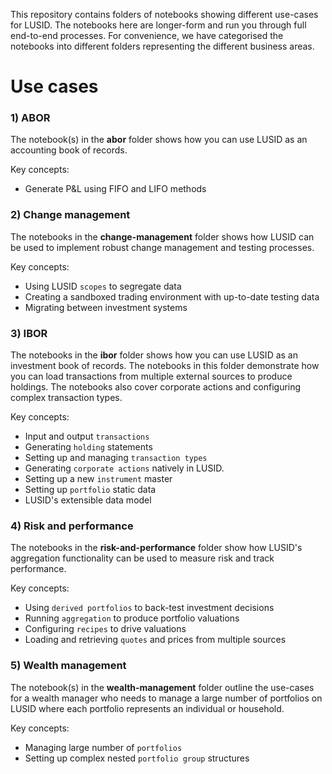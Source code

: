 This repository contains folders of notebooks showing different use-cases for LUSID. The notebooks here are longer-form and run you through full end-to-end processes. For convenience, we have categorised the notebooks into different folders representing the different business areas.

# Use cases

### 1) ABOR

The notebook(s) in the **abor** folder shows how you can use LUSID as an accounting book of records. 

Key concepts:

* Generate P&L using FIFO and LIFO methods


### 2) Change management

The notebooks in the **change-management** folder shows how LUSID can be used to implement robust change management and testing processes.

Key concepts:

* Using LUSID `scopes` to segregate data
* Creating a sandboxed trading environment with up-to-date testing data
* Migrating between investment systems
 
### 3) IBOR

The notebooks in the **ibor** folder shows how you can use LUSID as an investment book of records. The notebooks in this folder demonstrate how you can load transactions from multiple external sources to produce holdings. The notebooks also cover corporate actions and configuring complex transaction types.

Key concepts:

* Input and output `transactions`
* Generating `holding` statements
* Setting up and managing `transaction types`
* Generating `corporate actions` natively in LUSID.
* Setting up a new `instrument` master
* Setting up `portfolio` static data
* LUSID's extensible data model

### 4) Risk and performance

The notebooks in the **risk-and-performance** folder show how LUSID's aggregation functionality can be used to measure risk and track performance. 

Key concepts:

* Using `derived portfolios` to back-test investment decisions
* Running `aggregation` to produce portfolio valuations
* Configuring `recipes` to drive valuations
* Loading and retrieving `quotes` and prices from multiple sources

### 5) Wealth management

The notebook(s) in the **wealth-management** folder outline the use-cases for a wealth manager who needs to manage a large number of portfolios on LUSID where each portfolio represents an individual or household. 

Key concepts:

 - Managing large number of `portfolios`
 - Setting up complex nested `portfolio group` structures
